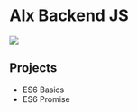 # Alx Backend JS

<img src=https://camo.githubusercontent.com/50e2d3b29a69b918492885bde824fffb1d54b38d93d235df000351caa365ae7c/68747470733a2f2f6470626e7269327a67336c63322e636c6f756466726f6e742e6e65742f656e2f77702d636f6e74656e742f75706c6f6164732f323032322f30312f4e6f64656a735f6f70656e735f75705f7468655f6261636b656e645f746f5f6a6176617363726970742e6a7067>

## Projects
- ES6 Basics
- ES6 Promise
